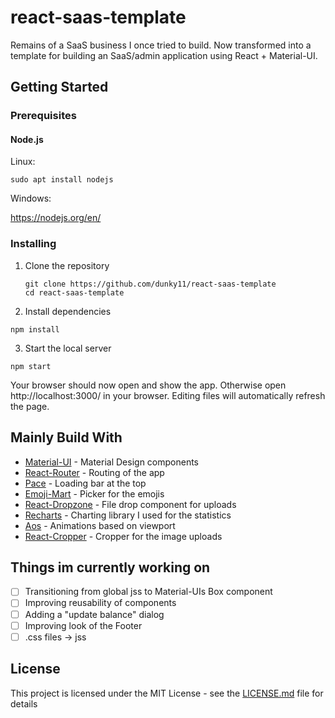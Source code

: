 # react-saas-template
Remains of a SaaS business I once tried to build. Now transformed into a template for building an SaaS/admin application using React + Material-UI.

## Getting Started

### Prerequisites

#### Node.js

Linux:

```
sudo apt install nodejs
```

Windows:

https://nodejs.org/en/

### Installing

1. Clone the repository

   ```
   git clone https://github.com/dunky11/react-saas-template
   cd react-saas-template
   ```
2. Install dependencies
```
npm install
```
3. Start the local server
```
npm start
```
Your browser should now open and show the app. Otherwise open http://localhost:3000/ in your browser. Editing files will automatically refresh the page.

## Mainly Build With

* [Material-UI](https://github.com/mui-org/material-ui) - Material Design components
* [React-Router](https://github.com/ReactTraining/react-router) - Routing of the app
* [Pace](https://github.com/HubSpot/pace) - Loading bar at the top
* [Emoji-Mart](https://github.com/missive/emoji-mart) - Picker for the emojis
* [React-Dropzone](https://github.com/react-dropzone/react-dropzone) - File drop component for uploads
* [Recharts](https://github.com/recharts/recharts) - Charting library I used for the statistics
* [Aos](https://github.com/michalsnik/aos) - Animations based on viewport
* [React-Cropper](https://github.com/roadmanfong/react-cropper) - Cropper for the image uploads

## Things im currently working on

- [ ] Transitioning from global jss to Material-UIs Box component
- [ ] Improving reusability of components
- [ ] Adding a "update balance" dialog
- [ ] Improving look of the Footer
- [ ] .css files -> jss

## License

This project is licensed under the MIT License - see the [LICENSE.md](https://github.com/dunky11/react-saas-template/blob/master/LICENSE) file for details
